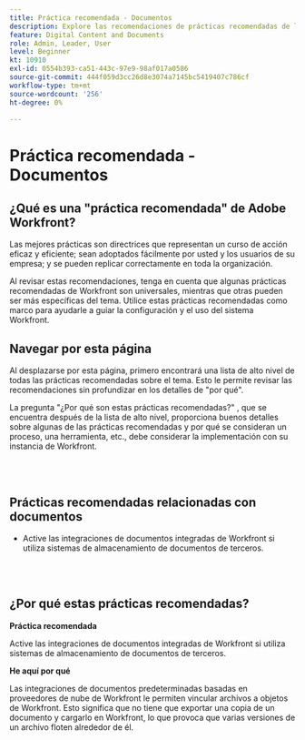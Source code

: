 ```yaml
---
title: Práctica recomendada - Documentos
description: Explore las recomendaciones de prácticas recomendadas de los expertos de Adobe Workfront sobre la configuración, administración y uso de documentos en Workfront.
feature: Digital Content and Documents
role: Admin, Leader, User
level: Beginner
kt: 10910
exl-id: 0554b393-ca51-443c-97e9-98af017a0586
source-git-commit: 444f059d3cc26d8e3074a7145bc5419407c786cf
workflow-type: tm+mt
source-wordcount: '256'
ht-degree: 0%

---
```


# Práctica recomendada - Documentos

## ¿Qué es una &quot;práctica recomendada&quot; de Adobe Workfront?

Las mejores prácticas son directrices que representan un curso de acción eficaz y eficiente; sean adoptados fácilmente por usted y los usuarios de su empresa; y se pueden replicar correctamente en toda la organización.

Al revisar estas recomendaciones, tenga en cuenta que algunas prácticas recomendadas de Workfront son universales, mientras que otras pueden ser más específicas del tema. Utilice estas prácticas recomendadas como marco para ayudarle a guiar la configuración y el uso del sistema Workfront.

## Navegar por esta página

Al desplazarse por esta página, primero encontrará una lista de alto nivel de todas las prácticas recomendadas sobre el tema. Esto le permite revisar las recomendaciones sin profundizar en los detalles de &quot;por qué&quot;.

La pregunta &quot;¿Por qué son estas prácticas recomendadas?&quot; , que se encuentra después de la lista de alto nivel, proporciona buenos detalles sobre algunas de las prácticas recomendadas y por qué se consideran un proceso, una herramienta, etc., debe considerar la implementación con su instancia de Workfront.

</br>
</br>

## Prácticas recomendadas relacionadas con documentos

* Active las integraciones de documentos integradas de Workfront si utiliza sistemas de almacenamiento de documentos de terceros.

</br>
</br>

## ¿Por qué estas prácticas recomendadas?

**Práctica recomendada**

Active las integraciones de documentos integradas de Workfront si utiliza sistemas de almacenamiento de documentos de terceros.

**He aquí por qué**

Las integraciones de documentos predeterminadas basadas en proveedores de nube de Workfront le permiten vincular archivos a objetos de Workfront. Esto significa que no tiene que exportar una copia de un documento y cargarlo en Workfront, lo que provoca que varias versiones de un archivo floten alrededor de él.
